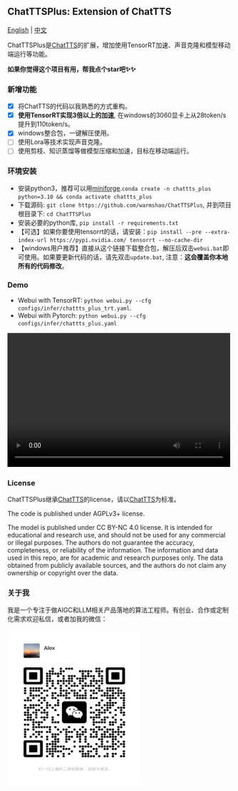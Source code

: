 ## ChatTTSPlus: Extension of ChatTTS

<a href="README.md">English</a> | <a href="README_CN.md">中文</a>

ChatTTSPlus是[ChatTTS](https://github.com/2noise/ChatTTS)的扩展，增加使用TensorRT加速、声音克隆和模型移动端运行等功能。

**如果你觉得这个项目有用，帮我点个star吧✨✨**

### 新增功能
- [x] 将ChatTTS的代码以我熟悉的方式重构。
- [x] **使用TensorRT实现3倍以上的加速**, 在windows的3060显卡上从28token/s提升到110token/s。
- [x] windows整合包，一键解压使用。
- [ ] 使用Lora等技术实现声音克隆。
- [ ] 使用剪枝、知识蒸馏等做模型压缩和加速，目标在移动端运行。

### 环境安装
* 安装python3，推荐可以用[miniforge](https://github.com/conda-forge/miniforge).`conda create -n chattts_plus python=3.10 && conda activate chattts_plus`
* 下载源码: `git clone https://github.com/warmshao/ChatTTSPlus`, 并到项目根目录下: `cd ChatTTSPlus`
* 安装必要的python库, `pip install -r requirements.txt`
* 【可选】如果你要使用tensorrt的话，请安装：`pip install --pre --extra-index-url https://pypi.nvidia.com/ tensorrt --no-cache-dir`
* 【windows用户推荐】直接从这个链接下载整合包，解压后双击`webui.bat`即可使用。如果要更新代码的话，请先双击`update.bat`, 注意：**这会覆盖你本地所有的代码修改**。

### Demo
* Webui with TensorRT: `python webui.py --cfg configs/infer/chattts_plus_trt.yaml`. 
* Webui with Pytorch: `python webui.py --cfg configs/infer/chattts_plus.yaml`

<video src="https://github.com/user-attachments/assets/bd2c1e48-6339-4ad7-bcfa-ed008c992594" controls="controls" width="500" height="300">您的浏览器不支持播放该视频！</video>

### License
ChatTTSPlus继承[ChatTTS](https://github.com/2noise/ChatTTS)的license，请以[ChatTTS](https://github.com/2noise/ChatTTS)为标准。

The code is published under AGPLv3+ license.

The model is published under CC BY-NC 4.0 license. It is intended for educational and research use, and should not be used for any commercial or illegal purposes. The authors do not guarantee the accuracy, completeness, or reliability of the information. The information and data used in this repo, are for academic and research purposes only. The data obtained from publicly available sources, and the authors do not claim any ownership or copyright over the data.

### 关于我
我是一个专注于做AIGC和LLM相关产品落地的算法工程师。有创业、合作或定制化需求欢迎私信，或者加我的微信：

<img src="assets/wx/alex.jpg" alt="微信" width="300" height="350">
